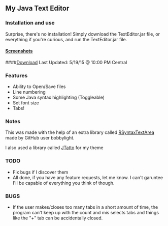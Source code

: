 ## My Java Text Editor

### Installation and use
Surprise, there's no installation! Simply download the TextEditor.jar file, or everything if you're curious, and run the TextEditor.jar file.

#### [Screenshots](http://imgur.com/a/zow2H)

####[Download](https://mega.nz/#!7cIDnAZI!F_PIpodJUgeD491hrMwNUhstTorgr6EskxyRe4BVWlM)
Last Updated: 5/19/15 @ 10:00 PM Central

### Features
* Ability to Open/Save files
* Line numbering
* Some Java syntax highlighting (Toggleable)
* Set font size
* Tabs!

### Notes
This was made with the help of an extra library called [RSyntaxTextArea](https://github.com/bobbylight/RSyntaxTextArea) made by GitHub user bobbylight.

I also used a library called [JTatto](http://www.jtattoo.net/) for my theme

### TODO
* Fix bugs if I discover them
* All done, if you have any feature requests, let me know.  I can't garuntee I'll be capable of everything you think of though.

### BUGS
* If the user makes/closes too many tabs in a short amount of time, the program can't keep up with the count and mis selects tabs and things like the "+" tab can be accidentally closed.
